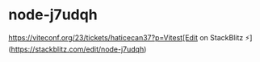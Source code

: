 # node-j7udqh
https://viteconf.org/23/tickets/haticecan37?p=Vitest[Edit on StackBlitz ⚡️](https://stackblitz.com/edit/node-j7udqh)